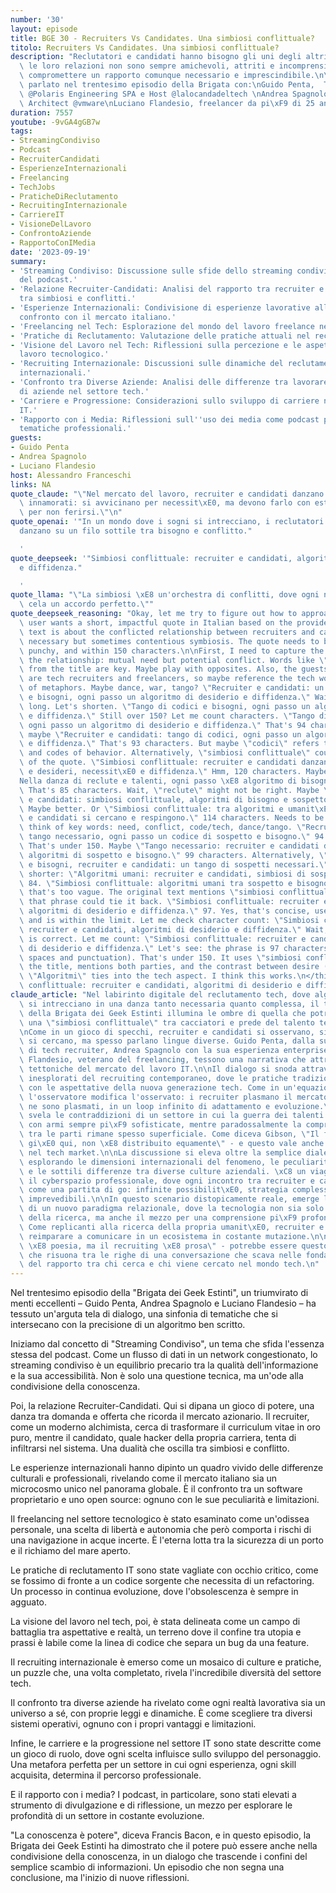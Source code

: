 ```yaml
---
number: '30'
layout: episode
title: BGE 30 - Recruiters Vs Candidates. Una simbiosi conflittuale?
titolo: Recruiters Vs Candidates. Una simbiosi conflittuale?
description: "Reclutatori e candidati hanno bisogno gli uni degli altri, ma a volte\
  \ le loro relazioni non sono sempre amichevoli, attriti e incomprensioni possono\
  \ compromettere un rapporto comunque necessario e imprescindibile.\n\nNe abbiamo\
  \ parlato nel trentesimo episodio della Brigata con:\nGuido Penta,  Tech Recruiter\
  \ @Polaris Engineering SPA e Host @lalocandadeltech \nAndrea Spagnolo, Solution\
  \ Architect @vmware\nLuciano Flandesio, freelancer da pi\xF9 di 25 anni"
duration: 7557
youtube: -9vGA4gGB7w
tags:
- StreamingCondiviso
- Podcast
- RecruiterCandidati
- EsperienzeInternazionali
- Freelancing
- TechJobs
- PraticheDiReclutamento
- RecruitingInternazionale
- CarriereIT
- VisioneDelLavoro
- ConfrontoAziende
- RapportoConIMedia
date: '2023-09-19'
summary:
- 'Streaming Condiviso: Discussione sulle sfide dello streaming condiviso nel contesto
  del podcast.'
- 'Relazione Recruiter-Candidati: Analisi del rapporto tra recruiter e candidati,
  tra simbiosi e conflitti.'
- 'Esperienze Internazionali: Condivisione di esperienze lavorative all''estero e
  confronto con il mercato italiano.'
- 'Freelancing nel Tech: Esplorazione del mondo del lavoro freelance nel settore tecnologico.'
- 'Pratiche di Reclutamento: Valutazione delle pratiche attuali nel reclutamento IT.'
- 'Visione del Lavoro nel Tech: Riflessioni sulla percezione e le aspettative nel
  lavoro tecnologico.'
- 'Recruiting Internazionale: Discussioni sulle dinamiche del reclutamento in contesti
  internazionali.'
- 'Confronto tra Diverse Aziende: Analisi delle differenze tra lavorare in varie tipologie
  di aziende nel settore tech.'
- 'Carriere e Progressione: Considerazioni sullo sviluppo di carriere nel settore
  IT.'
- 'Rapporto con i Media: Riflessioni sull''uso dei media come podcast per esplorare
  tematiche professionali.'
guests:
- Guido Penta
- Andrea Spagnolo
- Luciano Flandesio
host: Alessandro Franceschi
links: NA
quote_claude: "\"Nel mercato del lavoro, recruiter e candidati danzano come due porcospini\
  \ innamorati: si avvicinano per necessit\xE0, ma devono farlo con estrema cautela\
  \ per non ferirsi.\"\n"
quote_openai: '"In un mondo dove i sogni si intrecciano, i reclutatori e i candidati
  danzano su un filo sottile tra bisogno e conflitto."

  '
quote_deepseek: '"Simbiosi conflittuale: recruiter e candidati, algoritmi di desiderio
  e diffidenza."

  '
quote_llama: "\"La simbiosi \xE8 un'orchestra di conflitti, dove ogni nota dissonante\
  \ cela un accordo perfetto.\""
quote_deepseek_reasoning: "Okay, let me try to figure out how to approach this. The\
  \ user wants a short, impactful quote in Italian based on the provided text. The\
  \ text is about the conflicted relationship between recruiters and candidates, a\
  \ necessary but sometimes contentious symbiosis. The quote needs to be memorable,\
  \ punchy, and within 150 characters.\n\nFirst, I need to capture the essence of\
  \ the relationship: mutual need but potential conflict. Words like \"simbiosi conflittuale\"\
  \ from the title are key. Maybe play with opposites. Also, the guests mentioned\
  \ are tech recruiters and freelancers, so maybe reference the tech world.\n\nThinking\
  \ of metaphors. Maybe dance, war, tango? \"Recruiter e candidati: un tango di codici\
  \ e bisogni, ogni passo un algoritmo di desiderio e diffidenza.\" Wait, that's too\
  \ long. Let's shorten. \"Tango di codici e bisogni, ogni passo un algoritmo di desiderio\
  \ e diffidenza.\" Still over 150? Let me count characters. \"Tango di codici e bisogni,\
  \ ogni passo un algoritmo di desiderio e diffidenza.\" That's 94 characters. Wait,\
  \ maybe \"Recruiter e candidati: tango di codici, ogni passo un algoritmo di desiderio\
  \ e diffidenza.\" That's 93 characters. But maybe \"codici\" refers to code (tech)\
  \ and codes of behavior. Alternatively, \"simbiosi conflittuale\" could be part\
  \ of the quote. \"Simbiosi conflittuale: recruiter e candidati danzano tra algoritmi\
  \ e desideri, necessit\xE0 e diffidenza.\" Hmm, 120 characters. Maybe shorter. \"\
  Nella danza di reclute e talenti, ogni passo \xE8 algoritmo di bisogno e sospetto.\"\
  \ That's 85 characters. Wait, \"reclute\" might not be right. Maybe \"Recruiter\
  \ e candidati: simbiosi conflittuale, algoritmi di bisogno e sospetto.\" 98 characters.\
  \ Maybe better. Or \"Simbiosi conflittuale: tra algoritmi e umanit\xE0, recruiter\
  \ e candidati si cercano e respingono.\" 114 characters. Needs to be shorter. Let's\
  \ think of key words: need, conflict, code/tech, dance/tango. \"Recruiter e candidati:\
  \ tango necessario, ogni passo un codice di sospetto e bisogno.\" 94 characters.\
  \ That's under 150. Maybe \"Tango necessario: recruiter e candidati danzano tra\
  \ algoritmi di sospetto e bisogno.\" 99 characters. Alternatively, \"Tra algoritmi\
  \ e bisogni, recruiter e candidati: un tango di sospetti necessari.\" 98. Or even\
  \ shorter: \"Algoritmi umani: recruiter e candidati, simbiosi di sospetto e bisogno.\"\
  \ 84. \"Simbiosi conflittuale: algoritmi umani tra sospetto e bisogno.\" 74. Maybe\
  \ that's too vague. The original text mentions \"simbiosi conflittuale\" so using\
  \ that phrase could tie it back. \"Simbiosi conflittuale: recruiter e candidati,\
  \ algoritmi di desiderio e diffidenza.\" 97. Yes, that's concise, uses the key terms,\
  \ and is within the limit. Let me check character count: \"Simbiosi conflittuale:\
  \ recruiter e candidati, algoritmi di desiderio e diffidenza.\" Wait, \"candidati\"\
  \ is correct. Let me count: \"Simbiosi conflittuale: recruiter e candidati, algoritmi\
  \ di desiderio e diffidenza.\" Let's see: the phrase is 97 characters (including\
  \ spaces and punctuation). That's under 150. It uses \"simbiosi conflittuale\" from\
  \ the title, mentions both parties, and the contrast between desire (need) and distrust.\
  \ \"Algoritmi\" ties into the tech aspect. I think this works.\n</think>\n\"Simbiosi\
  \ conflittuale: recruiter e candidati, algoritmi di desiderio e diffidenza.\"\n"
claude_article: "Nel labirinto digitale del reclutamento tech, dove algoritmi e umanit\xE0\
  \ si intrecciano in una danza tanto necessaria quanto complessa, il trentesimo episodio\
  \ della Brigata dei Geek Estinti illumina le ombre di quella che potremmo definire\
  \ una \"simbiosi conflittuale\" tra cacciatori e prede del talento tecnologico.\n\
  \nCome in un gioco di specchi, recruiter e candidati si osservano, si studiano,\
  \ si cercano, ma spesso parlano lingue diverse. Guido Penta, dalla sua prospettiva\
  \ di tech recruiter, Andrea Spagnolo con la sua esperienza enterprise, e Luciano\
  \ Flandesio, veterano del freelancing, tessono una narrativa che attraversa le faglie\
  \ tettoniche del mercato del lavoro IT.\n\nIl dialogo si snoda attraverso territori\
  \ inesplorati del recruiting contemporaneo, dove le pratiche tradizionali si scontrano\
  \ con le aspettative della nuova generazione tech. Come in un'equazione quantistica,\
  \ l'osservatore modifica l'osservato: i recruiter plasmano il mercato tanto quanto\
  \ ne sono plasmati, in un loop infinito di adattamento e evoluzione.\n\nL'episodio\
  \ svela le contraddizioni di un settore in cui la guerra dei talenti si combatte\
  \ con armi sempre pi\xF9 sofisticate, mentre paradossalmente la comprensione reciproca\
  \ tra le parti rimane spesso superficiale. Come diceva Gibson, \"Il futuro \xE8\
  \ gi\xE0 qui, non \xE8 distribuito equamente\" - e questo vale anche per le opportunit\xE0\
  \ nel tech market.\n\nLa discussione si eleva oltre la semplice dialettica recruiter-candidato,\
  \ esplorando le dimensioni internazionali del fenomeno, le peculiarit\xE0 del freelancing,\
  \ e le sottili differenze tra diverse culture aziendali. \xC8 un viaggio attraverso\
  \ il cyberspazio professionale, dove ogni incontro tra recruiter e candidato \xE8\
  \ come una partita di go: infinite possibilit\xE0, strategia complessa, risultati\
  \ imprevedibili.\n\nIn questo scenario distopicamente reale, emerge la necessit\xE0\
  \ di un nuovo paradigma relazionale, dove la tecnologia non sia solo il contenuto\
  \ della ricerca, ma anche il mezzo per una comprensione pi\xF9 profonda tra le parti.\
  \ Come replicanti alla ricerca della propria umanit\xE0, recruiter e candidati devono\
  \ reimparare a comunicare in un ecosistema in costante mutazione.\n\n\"Il codice\
  \ \xE8 poesia, ma il recruiting \xE8 prosa\" - potrebbe essere questo il mantra\
  \ che risuona tra le righe di una conversazione che scava nelle fondamenta stesse\
  \ del rapporto tra chi cerca e chi viene cercato nel mondo tech.\n"
---
```

Nel trentesimo episodio della "Brigata dei Geek Estinti", un triumvirato di menti eccellenti – Guido Penta, Andrea Spagnolo e Luciano Flandesio – ha tessuto un'arguta tela di dialogo, una sinfonia di tematiche che si intersecano con la precisione di un algoritmo ben scritto.

Iniziamo dal concetto di "Streaming Condiviso", un tema che sfida l'essenza stessa del podcast. Come un flusso di dati in un network congestionato, lo streaming condiviso è un equilibrio precario tra la qualità dell'informazione e la sua accessibilità. Non è solo una questione tecnica, ma un'ode alla condivisione della conoscenza.

Poi, la relazione Recruiter-Candidati. Qui si dipana un gioco di potere, una danza tra domanda e offerta che ricorda il mercato azionario. Il recruiter, come un moderno alchimista, cerca di trasformare il curriculum vitae in oro puro, mentre il candidato, quale hacker della propria carriera, tenta di infiltrarsi nel sistema. Una dualità che oscilla tra simbiosi e conflitto.

Le esperienze internazionali hanno dipinto un quadro vivido delle differenze culturali e professionali, rivelando come il mercato italiano sia un microcosmo unico nel panorama globale. È il confronto tra un software proprietario e uno open source: ognuno con le sue peculiarità e limitazioni.

Il freelancing nel settore tecnologico è stato esaminato come un'odissea personale, una scelta di libertà e autonomia che però comporta i rischi di una navigazione in acque incerte. È l'eterna lotta tra la sicurezza di un porto e il richiamo del mare aperto.

Le pratiche di reclutamento IT sono state vagliate con occhio critico, come se fossimo di fronte a un codice sorgente che necessita di un refactoring. Un processo in continua evoluzione, dove l'obsolescenza è sempre in agguato.

La visione del lavoro nel tech, poi, è stata delineata come un campo di battaglia tra aspettative e realtà, un terreno dove il confine tra utopia e prassi è labile come la linea di codice che separa un bug da una feature.

Il recruiting internazionale è emerso come un mosaico di culture e pratiche, un puzzle che, una volta completato, rivela l'incredibile diversità del settore tech.

Il confronto tra diverse aziende ha rivelato come ogni realtà lavorativa sia un universo a sé, con proprie leggi e dinamiche. È come scegliere tra diversi sistemi operativi, ognuno con i propri vantaggi e limitazioni.

Infine, le carriere e la progressione nel settore IT sono state descritte come un gioco di ruolo, dove ogni scelta influisce sullo sviluppo del personaggio. Una metafora perfetta per un settore in cui ogni esperienza, ogni skill acquisita, determina il percorso professionale.

E il rapporto con i media? I podcast, in particolare, sono stati elevati a strumento di divulgazione e di riflessione, un mezzo per esplorare le profondità di un settore in costante evoluzione.

"La conoscenza è potere", diceva Francis Bacon, e in questo episodio, la Brigata dei Geek Estinti ha dimostrato che il potere può essere anche nella condivisione della conoscenza, in un dialogo che trascende i confini del semplice scambio di informazioni. Un episodio che non segna una conclusione, ma l'inizio di nuove riflessioni.